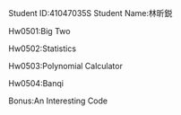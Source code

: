 Student ID:41047035S
Student Name:林昕鋭

Hw0501:Big Two

Hw0502:Statistics

Hw0503:Polynomial Calculator

Hw0504:Banqi

Bonus:An Interesting Code